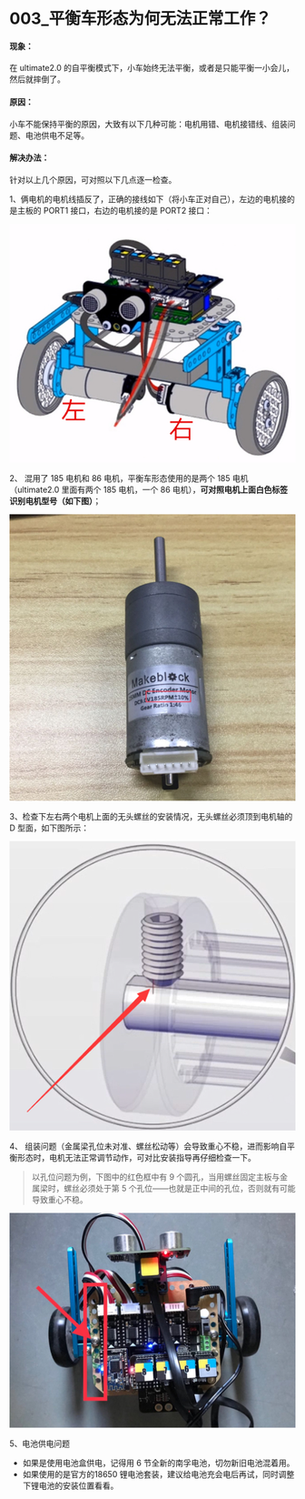 # 003\_平衡车形态为何无法正常工作？

#### **现象：**

在 ultimate2.0 的自平衡模式下，小车始终无法平衡，或者是只能平衡一小会儿，然后就摔倒了。

#### **原因：**

小车不能保持平衡的原因，大致有以下几种可能：电机用错、电机接错线、组装问题、电池供电不足等。

#### **解决办法：**

针对以上几个原因，可对照以下几点逐一检查。

1、俩电机的电机线插反了，正确的接线如下（将小车正对自己），左边的电机接的是主板的 PORT1 接口，右边的电机接的是 PORT2 接口：

![](../.gitbook/assets/ultimate-ping-heng-che.jpg)

2、 混用了 185 电机和 86 电机，平衡车形态使用的是两个 185 电机（ultimate2.0 里面有两个 185 电机，一个 86 电机），**可对照电机上面白色标签识别电机型号（如下图）**；

![](../.gitbook/assets/185rpm.jpg)

3、检查下左右两个电机上面的无头螺丝的安装情况，无头螺丝必须顶到电机轴的 D 型面，如下图所示：

![](../.gitbook/assets/dian-jidxing-zhou-mian-fu-ben.png)

4、 组装问题（金属梁孔位未对准、螺丝松动等）会导致重心不稳，进而影响自平衡形态时，电机无法正常调节动作，可对比安装指导再仔细检查一下。

> 以孔位问题为例，下图中的红色框中有 9 个圆孔，当用螺丝固定主板与金属梁时，螺丝必须处于第 5 个孔位——也就是正中间的孔位，否则就有可能导致重心不稳。

![](../.gitbook/assets/ultimate-ping-heng-che-1.jpg)

5、电池供电问题

* 如果是使用电池盒供电，记得用 6 节全新的南孚电池，切勿新旧电池混着用。
* 如果使用的是官方的18650 锂电池套装，建议给电池充会电后再试，同时调整下锂电池的安装位置看看。

